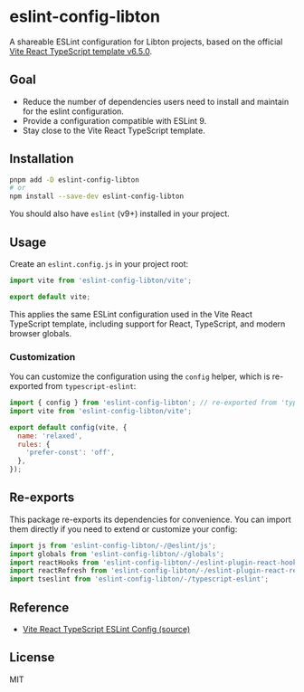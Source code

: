 # eslint-config-libton

A shareable ESLint configuration for Libton projects, based on the official [Vite React TypeScript template v6.5.0][vite-eslint-config].

## Goal

- Reduce the number of dependencies users need to install and maintain for the eslint configuration.
- Provide a configuration compatible with ESLint 9.
- Stay close to the Vite React TypeScript template.

## Installation

```sh
pnpm add -D eslint-config-libton
# or
npm install --save-dev eslint-config-libton
```

You should also have `eslint` (v9+) installed in your project.

## Usage

Create an `eslint.config.js` in your project root:

```js
import vite from 'eslint-config-libton/vite';

export default vite;
```

This applies the same ESLint configuration used in the Vite React TypeScript template, including support for React, TypeScript, and modern browser globals.

### Customization

You can customize the configuration using the `config` helper, which is re-exported from `typescript-eslint`:

```js
import { config } from 'eslint-config-libton'; // re-exported from 'typescript-eslint'
import vite from 'eslint-config-libton/vite';

export default config(vite, {
  name: 'relaxed',
  rules: {
    'prefer-const': 'off',
  },
});
```

## Re-exports

This package re-exports its dependencies for convenience. You can import them directly if you need to extend or customize your config:

```js
import js from 'eslint-config-libton/-/@eslint/js';
import globals from 'eslint-config-libton/-/globals';
import reactHooks from 'eslint-config-libton/-/eslint-plugin-react-hooks';
import reactRefresh from 'eslint-config-libton/-/eslint-plugin-react-refresh';
import tseslint from 'eslint-config-libton/-/typescript-eslint';
```

## Reference

- [Vite React TypeScript ESLint Config (source)][vite-eslint-config]

## License

MIT

[vite-eslint-config]: https://github.com/vitejs/vite/blob/create-vite%406.5.0/packages/create-vite/template-react-ts/eslint.config.js
